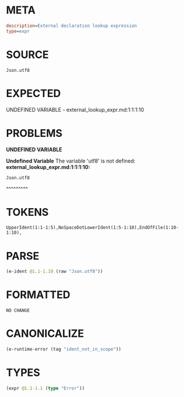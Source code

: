 # META
~~~ini
description=External declaration lookup expression
type=expr
~~~
# SOURCE
~~~roc
Json.utf8
~~~
# EXPECTED
UNDEFINED VARIABLE - external_lookup_expr.md:1:1:1:10
# PROBLEMS
**UNDEFINED VARIABLE**

**Undefined Variable**
The variable 'utf8' is not defined:
**external_lookup_expr.md:1:1:1:10:**
```roc
Json.utf8
```
^^^^^^^^^


# TOKENS
~~~zig
UpperIdent(1:1-1:5),NoSpaceDotLowerIdent(1:5-1:10),EndOfFile(1:10-1:10),
~~~
# PARSE
~~~clojure
(e-ident @1.1-1.10 (raw "Json.utf8"))
~~~
# FORMATTED
~~~roc
NO CHANGE
~~~
# CANONICALIZE
~~~clojure
(e-runtime-error (tag "ident_not_in_scope"))
~~~
# TYPES
~~~clojure
(expr @1.1-1.1 (type "Error"))
~~~
